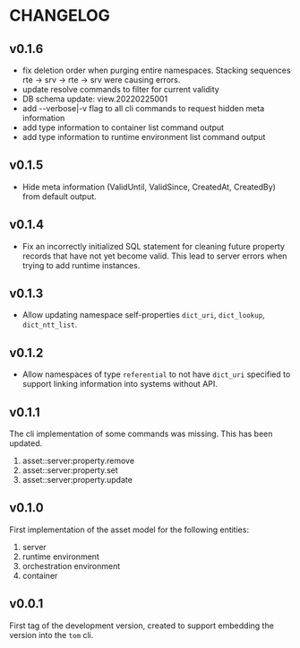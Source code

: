 # CHANGELOG

## v0.1.6

- fix deletion order when purging entire namespaces. Stacking sequences
  rte -> srv -> rte -> srv were causing errors.
- update resolve commands to filter for current validity
- DB schema update: view.20220225001
- add --verbose|-v flag to all cli commands to request hidden meta
  information
- add type information to container list command output
- add type information to runtime environment list command output

## v0.1.5

- Hide meta information (ValidUntil, ValidSince, CreatedAt, CreatedBy) from
  default output.

## v0.1.4

- Fix an incorrectly initialized SQL statement for cleaning future property
  records that have not yet become valid. This lead to server errors when
  trying to add runtime instances.

## v0.1.3

- Allow updating namespace self-properties `dict_uri`, `dict_lookup`, `dict_ntt_list`.

## v0.1.2

- Allow namespaces of type `referential` to not have `dict_uri` specified to
  support linking information into systems without API.

## v0.1.1

The cli implementation of some commands was missing. This has been updated.

1. asset::server:property.remove
2. asset::server:property.set
3. asset::server:property.update

## v0.1.0

First implementation of the asset model for the following entities:

1. server
2. runtime environment
3. orchestration environment
4. container

## v0.0.1

First tag of the development version, created to support embedding the
version into the `tom` cli.
